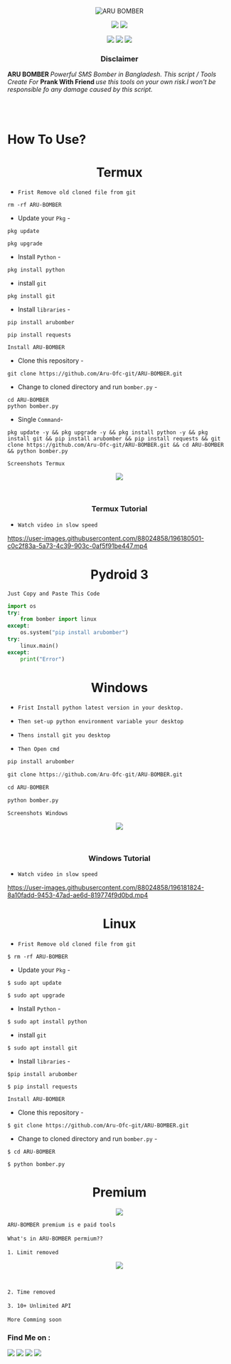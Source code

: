 <!-- ARU-BOMBER -->
<meta name="description" content="SMS BOMBING SYSTEM BANGLADESH">
<meta name="keywords" content="ARU-BOMBER, SMS-BOMBER, pin system, pin, unlimited otp sent, ARU,Circle pin, circle otp">
 <meta name="author" content="Ariful Islam Arman">

<p align="center">
  <img src=".img/logo.png" alt="ARU BOMBER">
</p>

<p align="center">
  <img src="https://img.shields.io/badge/Version-2.0.3-tomato?style=for-the-badge">
  <img src="https://img.shields.io/github/license/Aru-Ofc-git/ARU-BOMBER?style=for-the-badge">
</p>

<p align="center">
  <img src="https://img.shields.io/badge/Author-ARU-green?style=flat-square">
  <img src="https://img.shields.io/badge/Open%20Source-Yes-green?style=flat-square">
  <img src="https://img.shields.io/badge/Written%20In-Python-green?style=flat-square">
</p>





<h3><p align="center">Disclaimer</p></h3>
<p><b>ARU BOMBER </b><i> Powerful SMS Bomber in Bangladesh. This script / Tools Create For </i><b>Prank With Friend </b> <i>use this tools on your own risk.I won't be responsible fo any damage
     caused by this script. </i> 
</p>
<br>
<br>



# How To Use?
<div align='center'><h1>Termux</h1></div>

- `Frist Remove old cloned file from git `
```
rm -rf ARU-BOMBER
```



- Update your `Pkg` -

```
pkg update 
```
```
pkg upgrade 
```


- Install `Python` -

```
pkg install python 
```
- install `git`
```
pkg install git 
```

- Install `libraries` -
```
pip install arubomber
```
```
pip install requests
```


``Install ARU-BOMBER``

- Clone this repository -
```
git clone https://github.com/Aru-Ofc-git/ARU-BOMBER.git
```

- Change to cloned directory and run `bomber.py` -
```
cd ARU-BOMBER
python bomber.py
```
- Single `Command`-
```
pkg update -y && pkg upgrade -y && pkg install python -y && pkg install git && pip install arubomber && pip install requests && git clone https://github.com/Aru-Ofc-git/ARU-BOMBER.git && cd ARU-BOMBER && python bomber.py
```

``Screenshots Termux``
<p align="center">
    <img src=".img/screenshot.png">
</p>
<br>

<div align='center'><h3>Termux Tutorial</h3></div>

-  ``Watch video in slow speed``




https://user-images.githubusercontent.com/88024858/196180501-c0c2f83a-5a73-4c39-903c-0af5f91be447.mp4






<div align='center'><h1>Pydroid 3</h1></div>

``Just Copy and Paste This Code``

```python
import os
try:
	from bomber import linux
except:
	os.system("pip install arubomber")
try:
	linux.main()
except:
	print("Error")
```

<div align='center'><h1>Windows</h1></div>

- ``Frist Install python latest version in your desktop.``

- ``Then set-up python environment variable your desktop ``

- ``Thens install git you desktop``

- ``Then Open cmd``

```python
pip install arubomber
```

```python
git clone https://github.com/Aru-Ofc-git/ARU-BOMBER.git
```
```python
cd ARU-BOMBER
```
```python
python bomber.py
```
``Screenshots Windows``
<p align="center">
    <img src=".img/Screenshoot_Win.png">
</p>
<br>
<div align='center'><h3>Windows Tutorial</h3></div>

-  ``Watch video in slow speed``



https://user-images.githubusercontent.com/88024858/196181824-8a10fadd-9453-47ad-ae6d-819774f9d0bd.mp4


<div align='center'><h1>Linux</h1></div>

- `Frist Remove old cloned file from git `
```
$ rm -rf ARU-BOMBER
```



- Update your `Pkg` -

```
$ sudo apt update 
```
```
$ sudo apt upgrade 
```


- Install `Python` -

```
$ sudo apt install python 
```
- install `git`
```
$ sudo apt install git 
```

- Install `libraries` -
```
$pip install arubomber
```
```
$ pip install requests
```


``Install ARU-BOMBER``

- Clone this repository -
```
$ git clone https://github.com/Aru-Ofc-git/ARU-BOMBER.git
```

- Change to cloned directory and run `bomber.py` -
```
$ cd ARU-BOMBER
```
```
$ python bomber.py
```









<div align='center'><h1>Premium</h1></div>
<p align="center">
    <img src=".img/premium_ss.png">
</p>

`ARU-BOMBER premium is e paid tools`
<br><br>
`What's in ARU-BOMBER permium??`
<br><br>
``1. Limit removed ``

<p align="center">
    <img src=".img/limit.png">
</p>
<br>


``2. Time removed``
<br><br>
``3. 10+ Unlimited API``
<br><br>
``More Comming soon``















### Find Me on :
<p align="left">
  <a href="https://github.com/Aru-Ofc-Git" target="_blank"><img src="https://img.shields.io/badge/Github-It'z--ARU-green?style=for-the-badge&logo=github"></a>
  <a href="https://www.facebook.com/Aru.Ofc" target="_blank"><img src="https://img.shields.io/badge/Facebook-Aru--আরু-red?style=for-the-badge&logo=facebook"></a>
  <a href="https://m.me/1R13A14" target="_blank"><img src="https://img.shields.io/badge/Chat-Messenger-blue?style=for-the-badge&logo=messenger"></a>
 <a href="https://youtube.com/c/ARULyrics1" target="_blank"><img src="https://img.shields.io/badge/YouTube-Aru Lyrics-tomato?style=for-the-badge&logo=youtube"></a>
</p>
